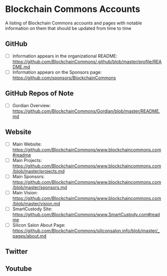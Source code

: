 # Blockchain Commons Accounts

A listing of Blockchain Commons accounts and pages with notable information on them that should be updated from time to time

## GitHub

- [ ] Information appears in the organizational README: https://github.com/BlockchainCommons/.github/blob/master/profile/README.md
- [ ] Information appears on the Sponsors page: https://github.com/sponsors/BlockchainCommons

## GitHub Repos of Note

- [ ] Gordian Overview: https://github.com/BlockchainCommons/Gordian/blob/master/README.md

## Website

- [ ] Main Website: https://github.com/BlockchainCommons/www.blockchaincommons.com#readme
- [ ] Main Projects: https://github.com/BlockchainCommons/www.blockchaincommons.com/blob/master/projects.md
- [ ] Main Sponsors: https://github.com/BlockchainCommons/www.blockchaincommons.com/blob/master/sponsors.md
- [ ] Main Vision: https://github.com/BlockchainCommons/www.blockchaincommons.com/blob/master/vision.md
- [ ] SmartCustody Site: https://github.com/BlockchainCommons/www.SmartCustody.com#readme
- [ ] Silicon Salon About Page: https://github.com/BlockchainCommons/siliconsalon.info/blob/master/_pages/about.md

## Twitter

## Youtube
